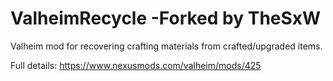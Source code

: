 # ValheimRecycle -Forked by TheSxW
Valheim mod for recovering crafting materials from crafted/upgraded items.

Full details: https://www.nexusmods.com/valheim/mods/425
